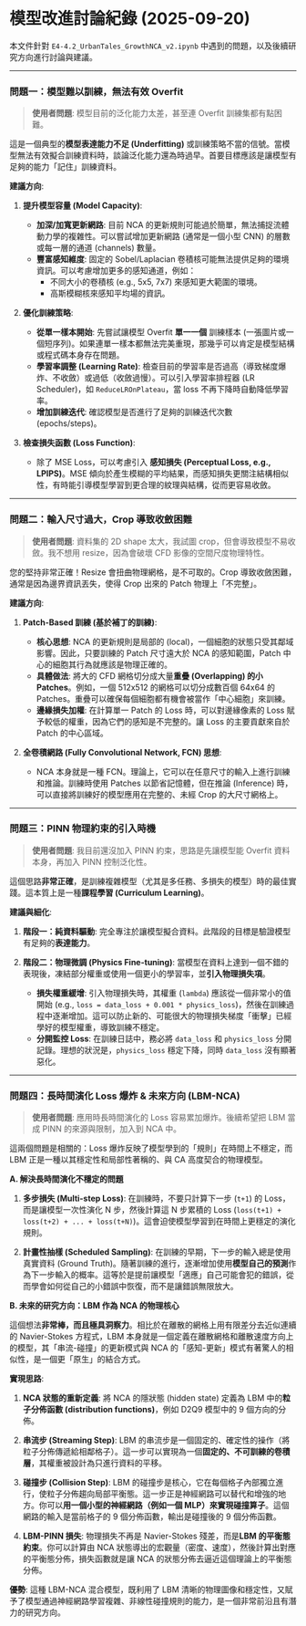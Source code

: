 # 模型改進討論紀錄 (2025-09-20)

本文件針對 `E4-4.2_UrbanTales_GrowthNCA_v2.ipynb` 中遇到的問題，以及後續研究方向進行討論與建議。

---

### 問題一：模型難以訓練，無法有效 Overfit

> **使用者問題**: 模型目前的泛化能力太差，甚至連 Overfit 訓練集都有點困難。

這是一個典型的**模型表達能力不足 (Underfitting)** 或訓練策略不當的信號。當模型無法有效擬合訓練資料時，談論泛化能力還為時過早。首要目標應該是讓模型有足夠的能力「記住」訓練資料。

**建議方向**:

1.  **提升模型容量 (Model Capacity)**:
    *   **加深/加寬更新網路**: 目前 NCA 的更新規則可能過於簡單，無法捕捉流體動力學的複雜性。可以嘗試增加更新網路 (通常是一個小型 CNN) 的層數或每一層的通道 (channels) 數量。
    *   **豐富感知維度**: 固定的 Sobel/Laplacian 卷積核可能無法提供足夠的環境資訊。可以考慮增加更多的感知通道，例如：
        *   不同大小的卷積核 (e.g., 5x5, 7x7) 來感知更大範圍的環境。
        *   高斯模糊核來感知平均場的資訊。

2.  **優化訓練策略**:
    *   **從單一樣本開始**: 先嘗試讓模型 Overfit **單一一個** 訓練樣本 (一張圖片或一個短序列)。如果連單一樣本都無法完美重現，那幾乎可以肯定是模型結構或程式碼本身存在問題。
    *   **學習率調整 (Learning Rate)**: 檢查目前的學習率是否過高（導致梯度爆炸、不收斂）或過低（收斂過慢）。可以引入學習率排程器 (LR Scheduler)，如 `ReduceLROnPlateau`，當 loss 不再下降時自動降低學習率。
    *   **增加訓練迭代**: 確認模型是否進行了足夠的訓練迭代次數 (epochs/steps)。

3.  **檢查損失函數 (Loss Function)**:
    *   除了 MSE Loss，可以考慮引入 **感知損失 (Perceptual Loss, e.g., LPIPS)**。MSE 傾向於產生模糊的平均結果，而感知損失更關注結構相似性，有時能引導模型學習到更合理的紋理與結構，從而更容易收斂。

---

### 問題二：輸入尺寸過大，Crop 導致收斂困難

> **使用者問題**: 資料集的 2D shape 太大，我試圖 crop，但會導致模型不易收斂。我不想用 resize，因為會破壞 CFD 影像的空間尺度物理特性。

您的堅持非常正確！Resize 會扭曲物理網格，是不可取的。Crop 導致收斂困難，通常是因為邊界資訊丟失，使得 Crop 出來的 Patch 物理上「不完整」。

**建議方向**:

1.  **Patch-Based 訓練 (基於補丁的訓練)**:
    *   **核心思想**: NCA 的更新規則是局部的 (local)，一個細胞的狀態只受其鄰域影響。因此，只要訓練的 Patch 尺寸遠大於 NCA 的感知範圍，Patch 中心的細胞其行為就應該是物理正確的。
    *   **具體做法**: 將大的 CFD 網格切分成大量**重疊 (Overlapping) 的小 Patches**。例如，一個 512x512 的網格可以切分成數百個 64x64 的 Patches。重疊可以確保每個細胞都有機會被當作「中心細胞」來訓練。
    *   **邊緣損失加權**: 在計算單一 Patch 的 Loss 時，可以對邊緣像素的 Loss 賦予較低的權重，因為它們的感知是不完整的。讓 Loss 的主要貢獻來自於 Patch 的中心區域。

2.  **全卷積網路 (Fully Convolutional Network, FCN) 思想**:
    *   NCA 本身就是一種 FCN。理論上，它可以在任意尺寸的輸入上進行訓練和推論。訓練時使用 Patches 以節省記憶體，但在推論 (Inference) 時，可以直接將訓練好的模型應用在完整的、未經 Crop 的大尺寸網格上。

---

### 問題三：PINN 物理約束的引入時機

> **使用者問題**: 我目前還沒加入 PINN 約束，思路是先讓模型能 Overfit 資料本身，再加入 PINN 控制泛化性。

這個思路**非常正確**，是訓練複雜模型（尤其是多任務、多損失的模型）時的最佳實踐。這本質上是一種**課程學習 (Curriculum Learning)**。

**建議與細化**: 

1.  **階段一：純資料驅動**: 完全專注於讓模型擬合資料。此階段的目標是驗證模型有足夠的**表達能力**。

2.  **階段二：物理微調 (Physics Fine-tuning)**: 當模型在資料上達到一個不錯的表現後，凍結部分權重或使用一個更小的學習率，並**引入物理損失項**。
    *   **損失權重緩增**: 引入物理損失時，其權重 (`lambda`) 應該從一個非常小的值開始 (e.g., `loss = data_loss + 0.001 * physics_loss`)，然後在訓練過程中逐漸增加。這可以防止新的、可能很大的物理損失梯度「衝擊」已經學好的模型權重，導致訓練不穩定。
    *   **分開監控 Loss**: 在訓練日誌中，務必將 `data_loss` 和 `physics_loss` 分開記錄。理想的狀況是，`physics_loss` 穩定下降，同時 `data_loss` 沒有顯著惡化。

---

### 問題四：長時間演化 Loss 爆炸 & 未來方向 (LBM-NCA)

> **使用者問題**: 應用時長時間演化的 Loss 容易累加爆炸。後續希望把 LBM 當成 PINN 的來源與限制，加入到 NCA 中。

這兩個問題是相關的：Loss 爆炸反映了模型學到的「規則」在時間上不穩定，而 LBM 正是一種以其穩定性和局部性著稱的、與 CA 高度契合的物理模型。

**A. 解決長時間演化不穩定的問題**

1.  **多步損失 (Multi-step Loss)**: 在訓練時，不要只計算下一步 (`t+1`) 的 Loss，而是讓模型一次性演化 N 步，然後計算這 N 步累積的 Loss (`loss(t+1) + loss(t+2) + ... + loss(t+N)`)。這會迫使模型學習到在時間上更穩定的演化規則。

2.  **計畫性抽樣 (Scheduled Sampling)**: 在訓練的早期，下一步的輸入總是使用真實資料 (Ground Truth)。隨著訓練的進行，逐漸增加使用**模型自己的預測**作為下一步輸入的概率。這等於是提前讓模型「適應」自己可能會犯的錯誤，從而學會如何從自己的小錯誤中恢復，而不是讓錯誤無限放大。

**B. 未來的研究方向：LBM 作為 NCA 的物理核心**

這個想法**非常棒，而且極具洞察力**。相比於在離散的網格上用有限差分去近似連續的 Navier-Stokes 方程式，LBM 本身就是一個定義在離散網格和離散速度方向上的模型，其「串流-碰撞」的更新模式與 NCA 的「感知-更新」模式有著驚人的相似性，是一個更「原生」的結合方式。

**實現思路**: 

1.  **NCA 狀態的重新定義**: 將 NCA 的隱狀態 (hidden state) 定義為 LBM 中的**粒子分佈函數 (distribution functions)**，例如 D2Q9 模型中的 9 個方向的分佈。

2.  **串流步 (Streaming Step)**: LBM 的串流步是一個固定的、確定性的操作（將粒子分佈傳遞給相鄰格子）。這一步可以實現為一個**固定的、不可訓練的卷積層**，其權重被設計為只進行資料的平移。

3.  **碰撞步 (Collision Step)**: LBM 的碰撞步是核心，它在每個格子內部獨立進行，使粒子分佈趨向局部平衡態。這一步正是神經網路可以替代和增強的地方。你可以**用一個小型的神經網路（例如一個 MLP）來實現碰撞算子**。這個網路的輸入是當前格子的 9 個分佈函數，輸出是碰撞後的 9 個分佈函數。

4.  **LBM-PINN 損失**: 物理損失不再是 Navier-Stokes 殘差，而是**LBM 的平衡態約束**。你可以計算由 NCA 狀態導出的宏觀量（密度、速度），然後計算出對應的平衡態分佈，損失函數就是讓 NCA 的狀態分佈去逼近這個理論上的平衡態分佈。

**優勢**: 這種 LBM-NCA 混合模型，既利用了 LBM 清晰的物理圖像和穩定性，又賦予了模型通過神經網路學習複雜、非線性碰撞規則的能力，是一個非常前沿且有潛力的研究方向。
